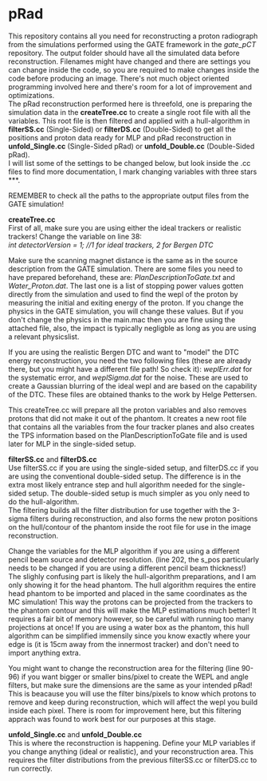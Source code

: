 # pRad

This repository contains all you need for reconstructing a proton radiograph from the simulations performed using the GATE framework in the *gate_pCT* repository.
The output folder should have all the simulated data before reconstruction. Filenames might have changed and there are settings you can change inside the code, so you are required to make changes inside the code before producing an image. There's not much object oriented programming involved here and there's room for a lot of improvement and optimizations.<br />
The pRad reconstruction performed here is threefold, one is preparing the simulation data in the **createTree.cc** to create a single root file with all the variables. This root file is then filtered and applied with a hull-algorithm in **filterSS.cc** (Single-Sided) or **filterDS.cc** (Double-Sided) to get all the positions and proton data ready for MLP and pRad reconstruction in **unfold_Single.cc** (Single-Sided pRad) or **unfold_Double.cc** (Double-Sided pRad).<br /> 
I will list some of the settings to be changed below, but look inside the .cc files to find more documentation, I mark changing variables with three stars ***.

REMEMBER to check all the paths to the appropriate output files from the GATE simulation!

**createTree.cc**<br />
First of all, make sure you are using either the ideal trackers or realistic trackers! Change the variable on line 38:<br /> 
*int detectorVersion = 1; //1 for ideal trackers, 2 for Bergen DTC*

Make sure the scanning magnet distance is the same as in the source description from the GATE simulation. There are some files you need to have prepared beforehand, these are: *PlanDescriptionToGate.txt* and *Water_Proton.dat*. The last one is a list of stopping power values gotten directly from the simulation and used to find the wepl of the proton by measuring the initial and exiting energy of the proton. If you change the physics in the GATE simulation, you will change these values. But if you don't change the physics in the main.mac then you are fine using the attached file, also, the impact is typically negligble as long as you are using a relevant physicslist.

If you are using the realistic Bergen DTC and want to "model" the DTC energy reconstruction, you need the two following files (these are already there, but you might have a different file path! So check it): *weplErr.dat* for the systematic error, and *weplSigma.dat* for the noise. These are used to create a Gaussian blurring of the ideal wepl and are based on the capability of the DTC. These files are obtained thanks to the work by Helge Pettersen.

This createTree.cc will prepare all the proton variables and also removes protons that did not make it out of the phantom. It creates a new root file that contains all the variables from the four tracker planes and also creates the TPS information based on the PlanDescriptionToGate file and is used later for MLP in the single-sided setup.

**filterSS.cc** and **filterDS.cc**<br />
Use filterSS.cc if you are using the single-sided setup, and filterDS.cc if you are using the conventional double-sided setup. The difference is in the extra most likely entrance step and hull algorithm needed for the single-sided setup. The double-sided setup is much simpler as you only need to do the hull-algorithm.<br />
The filtering builds all the filter distribution for use together with the 3-sigma filters during reconstruction, and also forms the new proton positions on the hull/contour of the phantom inside the root file for use in the image reconstruction.

Change the variables for the MLP algorithm if you are using a different pencil beam source and detector resolution. (line 202, the s_pos particularly needs to be changed if you are using a different pencil beam thickness!) The slighly confusing part is likely the hull-algorithm preparations, and I am only showing it for the head phantom. The hull algorithm requires the entire head phantom to be imported and placed in the same coordinates as the MC simulation! This way the protons can be projected from the trackers to the phantom contour and this will make the MLP estimations much better! It requires a fair bit of memory however, so be careful with running too many projections at once! If you are using a water box as the phantom, this hull algorithm can be simplified immensily since you know exactly where your edge is (it is 15cm away from the innermost tracker) and don't need to import anything extra.

You might want to change the reconstruction area for the filtering (line 90-96) if you want bigger or smaller bins/pixel to create the WEPL and angle filters, but make sure the dimensions are the same as your intended pRad! This is beacause you will use the filter bins/pixels to know which protons to remove and keep during reconstruction, which will affect the wepl you build inside each pixel. There is room for improvement here, but this filtering apprach was found to work best for our purposes at this stage.

**unfold_Single.cc** and **unfold_Double.cc**<br />
This is where the reconstruction is happening. Define your MLP variables if you change anything (ideal or realistic), and your reconstruction area. This requires the filter distributions from the previous filterSS.cc or filterDS.cc to run correctly. 
